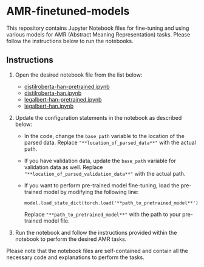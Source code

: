 # AMR-finetuned-models

This repository contains Jupyter Notebook files for fine-tuning and using various models for AMR (Abstract Meaning Representation) tasks. Please follow the instructions below to run the notebooks.

## Instructions

1. Open the desired notebook file from the list below:

   - [distilroberta-han-pretrained.ipynb](distilroberta-han-pretrained.ipynb)
   - [distilroberta-han.ipynb](distilroberta-han.ipynb)
   - [legalbert-han-pretrained.ipynb](legalbert-han-pretrained.ipynb)
   - [legalbert-han.ipynb](legalbert-han.ipynb)

2. Update the configuration statements in the notebook as described below:

   - In the code, change the `base_path` variable to the location of the parsed data. Replace `"**location_of_parsed_data**"` with the actual path.
   - If you have validation data, update the `base_path` variable for validation data as well. Replace `"**location_of_parsed_validation_data**"` with the actual path.
   - If you want to perform pre-trained model fine-tuning, load the pre-trained model by modifying the following line:

     ```
     model.load_state_dict(torch.load('**path_to_pretrained_model**'))
     ```

     Replace `"**path_to_pretrained_model**"` with the path to your pre-trained model file.

3. Run the notebook and follow the instructions provided within the notebook to perform the desired AMR tasks.

Please note that the notebook files are self-contained and contain all the necessary code and explanations to perform the tasks.